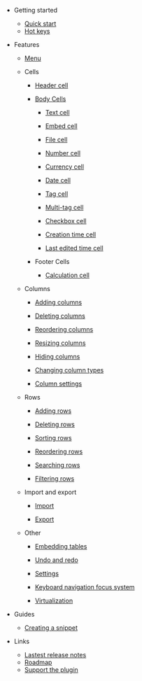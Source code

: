-   Getting started

    -   [Quick start](quickstart.md)
    -   [Hot keys](hot-keys.md)

-   Features

    -   [Menu](menu.md)

    -   Cells

        -   [Header cell](header-cell.md)

        -   [Body Cells](body-cell.md)

            -   [Text cell](body-cell-text.md)

            -   [Embed cell](body-cell-embed.md)

            -   [File cell](body-cell-file.md)

            -   [Number cell](body-cell-number.md)

            -   [Currency cell](body-cell-currency.md)

            -   [Date cell](body-cell-date.md)

            -   [Tag cell](body-cell-tag.md)

            -   [Multi-tag cell](body-cell-multi-tag.md)

            -   [Checkbox cell](body-cell-checkbox.md)

            -   [Creation time cell](body-cell-creation-time.md)

            -   [Last edited time cell](body-cell-last-edited-time.md)

        -   Footer Cells

            -   [Calculation cell](footer-cell-calculation.md)

    -   Columns

        -   [Adding columns](column-add.md)

        -   [Deleting columns](column-delete.md)

        -   [Reordering columns](column-reorder.md)

        -   [Resizing columns](column-resize.md)

        -   [Hiding columns](column-hide.md)

        -   [Changing column types](column-types.md)

        -   [Column settings](column-settings.md)

    -   Rows

        -   [Adding rows](row-add.md)

        -   [Deleting rows](row-delete.md)

        -   [Sorting rows](row-sort.md)

        -   [Reordering rows](row-reorder.md)

        -   [Searching rows](row-search.md)

        -   [Filtering rows](row-filter.md)

    -   Import and export

        -   [Import](import.md)

        -   [Export](export.md)

    -   Other

        -   [Embedding tables](embedding-tables.md)

        -   [Undo and redo](undo-redo.md)

        -   [Settings](settings.md)

        -   [Keyboard navigation focus system](keyboard-navigation-focus-system.md)

        -   [Virtualization](virtualization.md)

-   Guides

    -   [Creating a snippet](guide-snippet.md)

-   Links

    -   [Lastest release notes](https://github.com/trey-wallis/obsidian-notion-like-tables/releases/tag/6.18.0)
    -   [Roadmap](https://github.com/users/trey-wallis/projects/2)
    -   [Support the plugin](https://www.buymeacoffee.com/treywallis)
